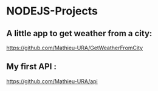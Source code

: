 # NODEJS-Projects

## A little app to get weather from a city: 
https://github.com/Mathieu-URA/GetWeatherFromCity

## My first API :
https://github.com/Mathieu-URA/api
